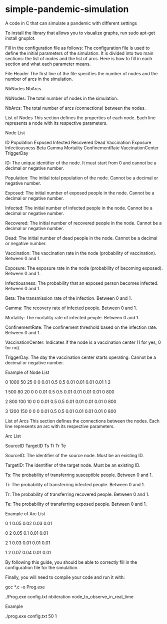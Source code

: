 # simple-pandemic-simulation
A code in C that can simulate a pandemic with different settings

To install the library that allows you to visualize graphs, run sudo apt-get install gnuplot.

Fill in the configuration file as follows: The configuration file is used to define the initial parameters of the simulation. It is divided into two main sections: the list of nodes and the list of arcs. Here is how to fill in each section and what each parameter means.

File Header The first line of the file specifies the number of nodes and the number of arcs in the simulation.

NbNodes NbArcs

NbNodes: The total number of nodes in the simulation.

NbArcs: The total number of arcs (connections) between the nodes.

List of Nodes This section defines the properties of each node. Each line represents a node with its respective parameters.

Node List

ID Population Exposed Infected Recovered Dead Vaccination Exposure Infectiousness Beta Gamma Mortality ConfinementRate VaccinationCenter TriggerDay

ID: The unique identifier of the node. It must start from 0 and cannot be a decimal or negative number.

Population: The initial total population of the node. Cannot be a decimal or negative number.

Exposed: The initial number of exposed people in the node. Cannot be a decimal or negative number.

Infected: The initial number of infected people in the node. Cannot be a decimal or negative number.

Recovered: The initial number of recovered people in the node. Cannot be a decimal or negative number.

Dead: The initial number of dead people in the node. Cannot be a decimal or negative number.

Vaccination: The vaccination rate in the node (probability of vaccination). Between 0 and 1.

Exposure: The exposure rate in the node (probability of becoming exposed). Between 0 and 1.

Infectiousness: The probability that an exposed person becomes infected. Between 0 and 1.

Beta: The transmission rate of the infection. Between 0 and 1.

Gamma: The recovery rate of infected people. Between 0 and 1.

Mortality: The mortality rate of infected people. Between 0 and 1.

ConfinementRate: The confinement threshold based on the infection rate. Between 0 and 1.

VaccinationCenter: Indicates if the node is a vaccination center (1 for yes, 0 for no).

TriggerDay: The day the vaccination center starts operating. Cannot be a decimal or negative number.

Example of Node List

0 1000 50 25 0 0 0.01 0.5 0.5 0.01 0.01 0.01 0.01 1 2

1 500 80 20 0 0 0.01 0.5 0.5 0.01 0.01 0.01 0.01 0 800

2 800 100 10 0 0 0.01 0.5 0.5 0.01 0.01 0.01 0.01 0 800

3 1200 150 0 0 0 0.01 0.5 0.5 0.01 0.01 0.01 0.01 0 800

List of Arcs This section defines the connections between the nodes. Each line represents an arc with its respective parameters.

Arc List

SourceID TargetID Ts Ti Tr Te

SourceID: The identifier of the source node. Must be an existing ID.

TargetID: The identifier of the target node. Must be an existing ID.

Ts: The probability of transferring susceptible people. Between 0 and 1.

Ti: The probability of transferring infected people. Between 0 and 1.

Tr: The probability of transferring recovered people. Between 0 and 1.

Te: The probability of transferring exposed people. Between 0 and 1.

Example of Arc List

0 1 0.05 0.02 0.03 0.01

0 2 0.05 0.1 0.01 0.01

2 1 0.03 0.01 0.01 0.01

1 2 0.07 0.04 0.01 0.01

By following this guide, you should be able to correctly fill in the configuration file for the simulation.

Finally, you will need to compile your code and run it with:

gcc *.c -o Prog.exe

./Prog.exe config.txt nbiteration node_to_observe_in_real_time

Example

./prog.exe config.txt 50 1
